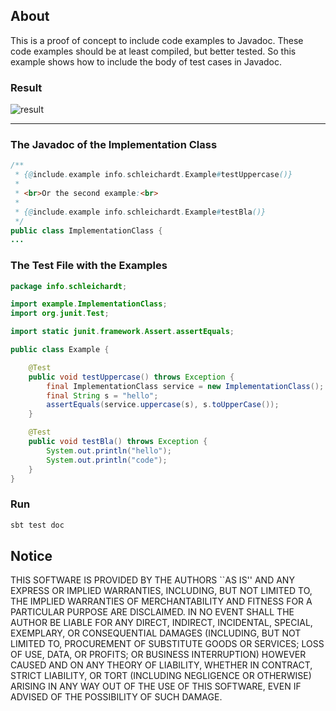 ## About

This is a proof of concept to include code examples to Javadoc.
These code examples should be at least compiled, but better tested.
So this example shows how to include the body of test cases in Javadoc.

### Result
![result](https://raw.github.com/schleichardt/javadoc-taglet-sbt-example/master/doc/screenshot-javadoc-result.png)

<hr />

### The Javadoc of the Implementation Class
```java
/**
 * {@include.example info.schleichardt.Example#testUppercase()}
 *
 * <br>Or the second example:<br>
 *
 * {@include.example info.schleichardt.Example#testBla()}
 */
public class ImplementationClass {
...
```

### The Test File with the Examples
```java
package info.schleichardt;

import example.ImplementationClass;
import org.junit.Test;

import static junit.framework.Assert.assertEquals;

public class Example {

    @Test
    public void testUppercase() throws Exception {
        final ImplementationClass service = new ImplementationClass();
        final String s = "hello";
        assertEquals(service.uppercase(s), s.toUpperCase());
    }

    @Test
    public void testBla() throws Exception {
        System.out.println("hello");
        System.out.println("code");
    }
}
```
### Run

```bash
sbt test doc
```

## Notice

THIS SOFTWARE IS PROVIDED BY THE AUTHORS ``AS IS'' AND ANY EXPRESS OR
IMPLIED WARRANTIES, INCLUDING, BUT NOT LIMITED TO, THE IMPLIED WARRANTIES
OF MERCHANTABILITY AND FITNESS FOR A PARTICULAR PURPOSE ARE DISCLAIMED.
IN NO EVENT SHALL THE AUTHOR BE LIABLE FOR ANY DIRECT, INDIRECT,
INCIDENTAL, SPECIAL, EXEMPLARY, OR CONSEQUENTIAL DAMAGES (INCLUDING, BUT
NOT LIMITED TO, PROCUREMENT OF SUBSTITUTE GOODS OR SERVICES; LOSS OF USE,
DATA, OR PROFITS; OR BUSINESS INTERRUPTION) HOWEVER CAUSED AND ON ANY
THEORY OF LIABILITY, WHETHER IN CONTRACT, STRICT LIABILITY, OR TORT
(INCLUDING NEGLIGENCE OR OTHERWISE) ARISING IN ANY WAY OUT OF THE USE OF
THIS SOFTWARE, EVEN IF ADVISED OF THE POSSIBILITY OF SUCH DAMAGE.
